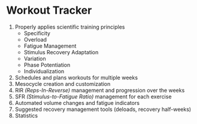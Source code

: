 # Workout Tracker

1. Properly applies scientific training principles
   - Specificity
   - Overload
   - Fatigue Management
   - Stimulus Recovery Adaptation
   - Variation
   - Phase Potentiation
   - Individualization
2. Schedules and plans workouts for multiple weeks
3. Mesocycle creation and customization
4. RIR _(Reps-In-Reverse)_ management and progression over the weeks
5. SFR _(Stimulus-to-Fatigue Ratio)_ management for each exercise
6. Automated volume changes and fatigue indicators
7. Suggested recovery management tools (deloads, recovery half-weeks)
8. Statistics

